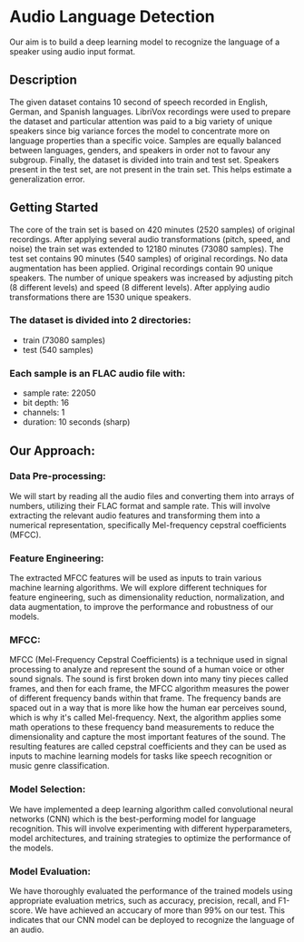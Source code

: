 # Audio Language Detection
Our aim is to build a deep learning model to recognize the language of a speaker using audio input format.

## Description
The given dataset contains 10 second of speech recorded in English, German, and Spanish languages.
LibriVox recordings were used to prepare the dataset and particular attention was paid to a big variety of unique speakers since big variance forces the model to concentrate more on language properties than a specific voice.
Samples are equally balanced between languages, genders, and speakers in order not to favour any subgroup.
Finally, the dataset is divided into train and test set. Speakers present in the test set, are not present in the train set. This helps estimate a generalization error.

## Getting Started
The core of the train set is based on 420 minutes (2520 samples) of original recordings. After applying several audio transformations (pitch, speed, and noise) the train set was extended to 12180 minutes (73080 samples).
The test set contains 90 minutes (540 samples) of original recordings. No data augmentation has been applied. Original recordings contain 90 unique speakers. The number of unique speakers was increased by adjusting pitch (8 different levels) and speed (8 different levels). After applying audio transformations there are 1530 unique speakers.

### The dataset is divided into 2 directories:
* train (73080 samples)
* test (540 samples)
### Each sample is an FLAC audio file with:
* sample rate: 22050
* bit depth: 16
* channels: 1
* duration: 10 seconds (sharp)

## Our Approach:

### Data Pre-processing:
We will start by reading all the audio files and converting them into arrays of numbers, utilizing their FLAC format and sample rate.
This will involve extracting the relevant audio features and transforming them into a numerical representation, specifically Mel-frequency cepstral coefficients (MFCC).
### Feature Engineering:
The extracted MFCC features will be used as inputs to train various machine learning algorithms.
We will explore different techniques for feature engineering, such as dimensionality reduction, normalization, and data augmentation, to improve the performance and robustness of our models.
### MFCC:
MFCC (Mel-Frequency Cepstral Coefficients) is a technique used in signal processing to analyze and represent the sound of a human voice or other sound signals.
The sound is first broken down into many tiny pieces called frames, and then for each frame, the MFCC algorithm measures the power of different frequency bands within that frame.
The frequency bands are spaced out in a way that is more like how the human ear perceives sound, which is why it's called Mel-frequency.
Next, the algorithm applies some math operations to these frequency band measurements to reduce the dimensionality and capture the most important features of the sound.
The resulting features are called cepstral coefficients and they can be used as inputs to machine learning models for tasks like speech recognition or music genre classification.
### Model Selection:
We have implemented a deep learning algorithm called convolutional neural networks (CNN) which is the best-performing model for language recognition. 
This will involve experimenting with different hyperparameters, model architectures, and training strategies to optimize the performance of the models.
### Model Evaluation:
We have thoroughly evaluated the performance of the trained models using appropriate evaluation metrics, such as accuracy, precision, recall, and F1-score.
We have achieved an accucary of more than 99% on our test.
This indicates that our CNN model can be deployed to recognize the language of an audio.
